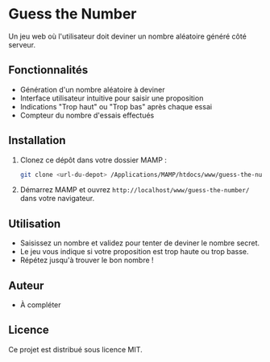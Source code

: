 # Guess the Number

Un jeu web où l'utilisateur doit deviner un nombre aléatoire généré côté serveur.

## Fonctionnalités

- Génération d'un nombre aléatoire à deviner
- Interface utilisateur intuitive pour saisir une proposition
- Indications "Trop haut" ou "Trop bas" après chaque essai
- Compteur du nombre d'essais effectués

## Installation

1. Clonez ce dépôt dans votre dossier MAMP :
    ```bash
    git clone <url-du-depot> /Applications/MAMP/htdocs/www/guess-the-number
    ```
2. Démarrez MAMP et ouvrez `http://localhost/www/guess-the-number/` dans votre navigateur.

## Utilisation

- Saisissez un nombre et validez pour tenter de deviner le nombre secret.
- Le jeu vous indique si votre proposition est trop haute ou trop basse.
- Répétez jusqu'à trouver le bon nombre !

## Auteur

- À compléter

## Licence

Ce projet est distribué sous licence MIT.